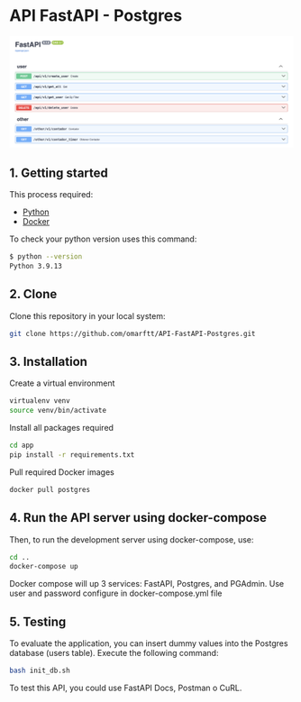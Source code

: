 # API FastAPI - Postgres

![Docs](images/Docs.png)

## 1. Getting started

This process required:
- [Python]([https://github.com/pyenv/pyenv](https://www.python.org/)) 
- [Docker]([https://github.com/pyenv/pyenv](https://www.docker.com/)) 

To check your python version uses this command:
```bash
$ python --version
Python 3.9.13
```

## 2. Clone

Clone this repository in your local system:
```bash
git clone https://github.com/omarftt/API-FastAPI-Postgres.git
```

## 3. Installation

Create a virtual environment
```bash
virtualenv venv
source venv/bin/activate 
```

Install all packages required
```bash
cd app
pip install -r requirements.txt
```

Pull required Docker images
```bash
docker pull postgres
```

## 4. Run the API server using docker-compose
Then, to run the development server using docker-compose, use:

```bash
cd ..
docker-compose up
```
Docker compose will up 3 services: FastAPI, Postgres, and PGAdmin. Use user and password configure in docker-compose.yml file

## 5. Testing
To evaluate the application, you can insert dummy values into the Postgres database (users table). Execute the following command:

```bash
bash init_db.sh
```

To test this API, you could use FastAPI Docs, Postman o CuRL.
